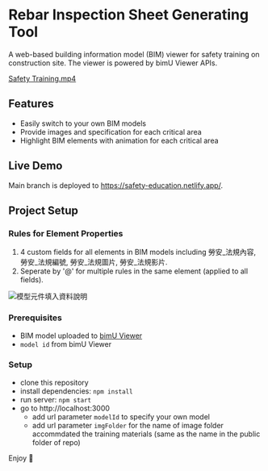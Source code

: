 # Rebar Inspection Sheet Generating Tool
A web-based building information model (BIM) viewer for safety training on construction site. The viewer is powered by bimU Viewer APIs.

[Safety Training.mp4](https://user-images.githubusercontent.com/119405090/218034217-39391de8-3ff6-430e-85fa-f850ab60ead1.mp4)

## Features
- Easily switch to your own BIM models
- Provide images and specification for each critical area
- Highlight BIM elements with animation for each critical area

## Live Demo
Main branch is deployed to https://safety-education.netlify.app/.

## Project Setup

### Rules for Element Properties
1. 4 custom fields for all elements in BIM models including 勞安_法規內容, 勞安_法規編號, 勞安_法規圖片, 勞安_法規影片.
2. Seperate by '@' for multiple rules in the same element (applied to all fields).

![模型元件填入資料說明](https://user-images.githubusercontent.com/119405090/218041642-e19c1a92-b64b-4db2-adf9-91e41863ae35.png)

### Prerequisites
- BIM model uploaded to [bimU Viewer](https://viewer.bimu.io)
- `model id` from bimU Viewer

### Setup
- clone this repository
- install dependencies: `npm install`
- run server: `npm start`
- go to http://localhost:3000
    - add url parameter `modelId` to specify your own model
    - add url parameter `imgFolder` for the name of image folder accommdated the training materials (same as the name in the public folder of repo)

Enjoy :metal:
